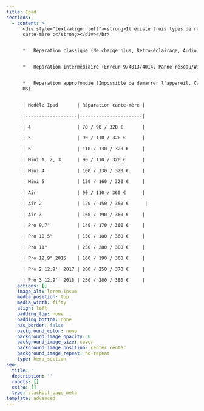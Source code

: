 ```yaml
---
title: Ipad
sections:
  - content: >
      <div style="text-align: left"><strong>Il existe trois types de réparations
      carte-mère :</strong></div></br>


      *   Réparation classique (Ne charge plus, Retro-éclairage, Audio, Tactile)


      *   Réparation intermédiaire (Erreur 9/4013/4014, Panne réseau/WiFi)


      *   Réparation approfondie (Impossible de démarrer l'appareil, Carte-mère
      HS)


      | Modèle Ipad       | Réparation carte-mère |

      |-------------------|-----------------------|

      | 4                 | 70 / 90 / 320 €       |

      | 5                 | 90 / 110 / 320 €      |

      | 6                 | 110 / 130 / 320 €     |

      | Mini 1, 2, 3      | 90 / 110 / 320 €      |

      | Mini 4            | 100 / 130 / 320 €     |

      | Mini 5            | 130 / 160 / 320 €     |

      | Air               | 90 / 110 / 360 €      |

      | Air 2             | 120 / 150 / 360 €      |

      | Air 3             | 160 / 190 / 360 €     |

      | Pro 9,7"          | 140 / 170 / 360 €     |

      | Pro 10,5"         | 150 / 180 / 360 €     |

      | Pro 11"           | 250 / 280 / 380 €     |

      | Pro 12,9" 2015    | 160 / 190 / 360 €     |

      | Pro 2 12.9'' 2017 | 200 / 250 / 370 €     |

      | Pro 3 12.9'' 2018 | 250 / 280 / 380 €     |
    actions: []
    image_alt: lorem-ipsum
    media_position: top
    media_width: fifty
    align: left
    padding_top: none
    padding_bottom: none
    has_border: false
    background_color: none
    background_image_opacity: 0
    background_image_size: cover
    background_image_position: center center
    background_image_repeat: no-repeat
    type: hero_section
seo:
  title: ''
  description: ''
  robots: []
  extra: []
  type: stackbit_page_meta
template: advanced
---
```

